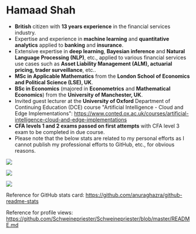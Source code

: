 # Hamaad Shah

- **British** citizen with **13 years experience** in the financial services industry.
- Expertise and experience in **machine learning** and **quantitative analytics** applied to **banking** and **insurance**.
- Extensive expertise in **deep learning**, **Bayesian inference** and **Natural Language Processing (NLP)**, etc., applied to various financial services use cases such as **Asset Liability Management (ALM), actuarial pricing, trader surveillance**, etc..
- **MSc in Applicable Mathematics** from the **London School of Economics and Political Science (LSE), UK**.
- **BSc in Economics** (majored in **Econometrics** and **Mathematical Economics**) from the **University of Manchester, UK**. 
- Invited guest lecturer at the **University of Oxford** Department of Continuing Education (DCE) course "Artificial Intelligence - Cloud and Edge Implementations": https://www.conted.ox.ac.uk/courses/artificial-intelligence-cloud-and-edge-implementations
- **CFA levels 1 and 2 exams passed on first attempts** with CFA level 3 exam to be completed in due course.
- Please note that the below stats are related to my personal efforts as I cannot publish my professional efforts to GitHub, etc., for obvious reasons.

![](https://github-readme-stats.vercel.app/api?username=hamaadshah&show_icons=true&include_all_commits=true&hide=prs,issues,contribs&count_private=true&theme=synthwave)

![](https://github-readme-stats.vercel.app/api/top-langs/?username=hamaadshah&theme=synthwave&hide=jupyter%20notebook)

![](https://komarev.com/ghpvc/?username=hamaadshah)

Reference for GitHub stats card: https://github.com/anuraghazra/github-readme-stats

Reference for profile views: https://github.com/Schweinepriester/Schweinepriester/blob/master/README.md
